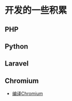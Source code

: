 # 开发的一些积累

## PHP

## Python

## Laravel

## Chromium
- [编译Chromium](https://github.com/wengooooo/knowledge/blob/master/Chromium/Build_Chromium.md)
<!--stackedit_data:
eyJoaXN0b3J5IjpbLTY5ODU2ODk5LDE3MzkwNjY3OTddfQ==
-->